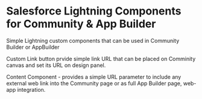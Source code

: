 # Salesforce Lightning Components for Community & App Builder

Simple Lightning custom components that can be used in Community Builder or AppBuilder

Custom Link button prvide simple link URL that can be placed on Comminity canvas and set its URL on design panel.

Content Component - provides a simple URL parameter to include any external web link into the Community page or as full App Builder page, web-app integration.